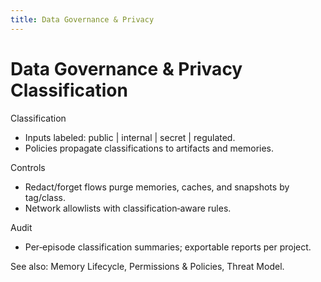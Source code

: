 ```yaml
---
title: Data Governance & Privacy
---
```


# Data Governance & Privacy Classification

Classification
- Inputs labeled: public | internal | secret | regulated.
- Policies propagate classifications to artifacts and memories.

Controls
- Redact/forget flows purge memories, caches, and snapshots by tag/class.
- Network allowlists with classification‑aware rules.

Audit
- Per‑episode classification summaries; exportable reports per project.

See also: Memory Lifecycle, Permissions & Policies, Threat Model.


